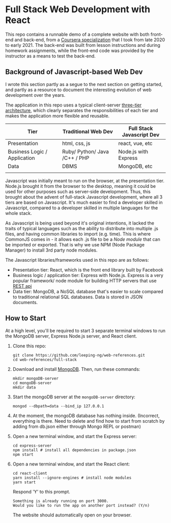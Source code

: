 # Full Stack Web Development with React

This repo contains a runnable demo of a complete website with both front-end and back-end, from a [Coursera specialization](https://www.coursera.org/learn/front-end-react) that I took from late 2020 to early 2021. The back-end was built from lesson instructions and during homework assignments, while the front-end code was provided by the instructor as a means to test the back-end.


## Background of Javascript-based Web Dev

I wrote this section partly as a segue to the next section on getting started, and partly as a resource to document the interesting evolution of web development over the years.

The application in this repo uses a typical client-server [three-tier architecture](https://en.wikipedia.org/wiki/Multitier_architecture), which clearly separates the responsibilities of each tier and makes the application more flexible and reusable.

| Tier | Traditional Web Dev | Full Stack Javascript Dev |
| - | - | - |
| Presentation | html, css, js | react, vue, etc |
| Business Logic / Application | Ruby/ Python/ Java /C++ / PHP | Node.js with Express |
| Data | DBMS | MongoDB, etc |
| | | |

Javascript was initially meant to run on the browser, at the presentation tier. Node.js brought it from the browser to the desktop, meaning it could be used for other purposes such as server-side development. Thus, this brought about the advent of full-stack Javascript development, where all 3 tiers are based on Javascript. It's much easier to find a developer skilled in Javascript, compared to a developer skilled in multiple languages for the whole stack.

As Javascript is being used beyond it's original intentions, it lacked the traits of typical languages such as the ability to distribute into multiple .js files, and having common libraries to import (e.g. time). This is where CommonJS comes in - it allows each .js file to be a *Node module* that can be imported or exported. That is why we use NPM (Node Package Manager) to install 3rd party node modules.

The Javascript libraries/frameworks used in this repo are as follows:
- Presentation tier: React, which is the front end library built by Facebook
- Business logic / application tier: Express with Node.js. Express is a very popular framework/ node module for building HTTP servers that use [REST api](https://en.wikipedia.org/wiki/Representational_state_transfer)
- Data tier: MongoDB, a NoSQL database that's easier to scale compared to traditional relational SQL databases. Data is stored in JSON documents.


## How to Start

At a high level, you'll be required to start 3 separate terminal windows to run the MongoDB server, Express Node.js server, and React client.

1. Clone this repo:
    ```
    git clone https://github.com/leeping-ng/web-references.git
    cd web-references/full-stack
    ```
2. Download and install [MongoDB](https://www.mongodb.com/3). Then, run these commands:
    ```
    mkdir mongoDB-server
    cd mongoDB-server
    mkdir data
    ```
3. Start the mongoDB server at the `mongoDB-server` directory:
    ```
    mongod --dbpath=data --bind_ip 127.0.0.1
    ```
4. At the moment, the mongoDB database has nothing inside. (Incorrect, everything is there. Need to delete and find how to start from scratch by adding from db.json either through Mongo REPL or postman)

5. Open a new terminal window, and start the Express server:
    ```
    cd express-server
    npm install # install all dependencies in package.json
    npm start
    ```
6. Open a new terminal window, and start the React client:
    ```
    cd react-client
    yarn install --ignore-engines # install node modules
    yarn start
    ```
    Respond 'Y' to this prompt.
    ```
    Something is already running on port 3000.
    Would you like to run the app on another port instead? (Y/n)
    ```
    The website should automatically open on your browser.




